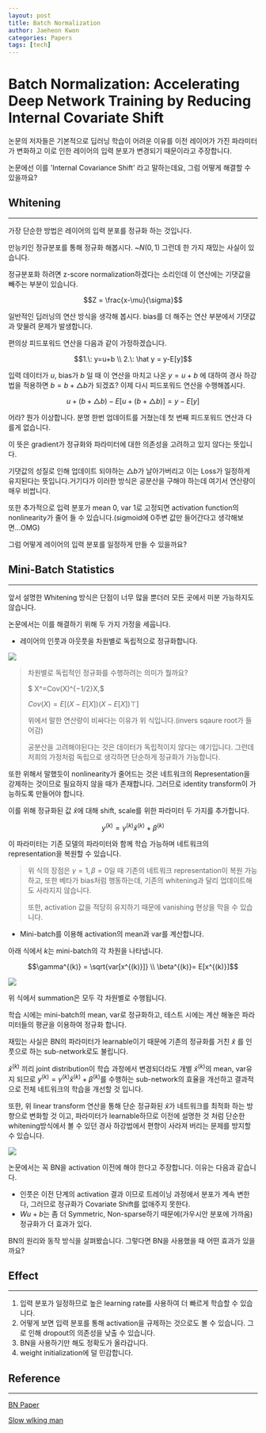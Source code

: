 ```yaml
---
layout: post
title: Batch Normalization
author: Jaeheon Kwon
categories: Papers
tags: [tech]
---
```


# Batch Normalization: Accelerating Deep Network Training by Reducing Internal Covariate Shift

논문의 저자들은 기본적으로 딥러닝 학습이 어려운 이유를 이전 레이어가 가진 파라미터가 변화하고 이로 인한 레이어의 입력 분포가 변경되기 때문이라고 주장합니다.

논문에선 이를 'Internal Covariance Shift' 라고 말하는데요, 그럼 어떻게 해결할 수 있을까요?



## Whitening

---

가장 단순한 방법은 레이어의 입력 분포를 정규화 하는 것입니다.

만능키인 정규분포를 통해 정규화 해봅시다. ~$N(0,1)$ 그런데 한 가지 재밌는 사실이 있습니다.

정규분포화 하려면 z-score normalization하겠다는 소리인데 이 연산에는 기댓값을 빼주는 부분이 있습니다. 

$$Z = \frac{x-\mu}{\sigma}$$

일반적인 딥러닝의 연산 방식을 생각해 봅시다. bias를 더 해주는 연산 부분에서 기댓값과 맞물려 문제가 발생합니다.

편의상 피드포워드 연산을 다음과 같이 가정하겠습니다.

 $$1.\: y=u+b \\ 2.\: \hat y = y-E[y]$$

입력 데이터가 $u$, bias가 $b$ 일 때 이 연산을 마치고 나온 $y=u+b$ 에 대하여 경사 하강법을 적용하면 $b=b+\triangle b$가 되겠죠? 이제 다시 피드포워드 연산을 수행해봅시다. 

$$u+(b+\triangle b) - E[u+(b+\triangle b)] = y-E[y]$$

어라? 뭔가 이상합니다. 분명 한번 업데이트를 거쳤는데 첫 번째 피드포워드 연산과 다를게 없습니다.

이 뜻은 gradient가 정규화와 파라미터에 대한 의존성을 고려하고 있지 않다는 뜻입니다.

기댓값의 성질로 인해 업데이트 되야하는 $\triangle b$가 날아가버리고 이는 Loss가 일정하게 유지된다는 뜻입니다.거기다가 이러한 방식은 공분산을 구해야 하는데 여기서 연산량이 매우 비쌉니다.

또한 추가적으로 입력 분포가 mean 0, var 1로 고정되면 activation function의 nonlinearity가 줄어 들 수 있습니다.(sigmoid에 0주변 값만 들어간다고 생각해보면...OMG)

그럼 어떻게 레이어의 입력 분포를 일정하게 만들 수 있을까요?



## Mini-Batch Statistics

---

앞서 설명한 Whitening 방식은 단점이 너무 많을 뿐더러 모든 곳에서 미분 가능하지도 않습니다. 

논문에서는 이를 해결하기 위해 두 가지 가정을 세웁니다.

- 레이어의 인풋과 아웃풋을 차원별로 독립적으로 정규화합니다.

<img src = "https://py-tonic.github.io/images/Batch_normalization/1.PNG">

> 차원별로 독립적인 정규화를 수행하려는 의미가 뭘까요?
>
> $ X^=Cov(X)^{−1/2}X,$<br>
>
> $Cov(X)=E[(X−E[X])(X−E[X])⊤]$<br>
>
> 위에서 말한 연산량이 비싸다는 이유가 위 식입니다.(invers sqaure root가 들어감)
>
> 공분산을 고려해야된다는 것은 데이터가 독립적이지 않다는 얘기입니다. 그런데 저희의 가정처럼 독립으로 생각하면 단순하게 정규화가 가능합니다.



또한 위해서 말했듯이 nonlinearity가 줄어드는 것은 네트워크의 Representation을 강제하는 것이므로 필요하지 않을 때가 존재합니다. 그러므로 identity transform이 가능하도록 만들어야 합니다.

이를 위해 정규화된 값 $\hat x$에 대해 shift, scale를 위한 파라미터 두 가지를 추가합니다.

$$y^{(k)} = \gamma^{(k)}\hat x^{(k)} + \beta^{(k)}$$

이 파라미터는 기존 모델의 파라미터와 함께 학습 가능하며 네트워크의 representation을 복원할 수 있습니다.

> 위 식의 장점은 $\gamma=1, \beta=0$일 때 기존의 네트워크 representation이 복원 가능하고, 또한 베타가 bias처럼 행동하는데, 기존의 whitening과 달리 업데이트해도 사라지지 않습니다.
>
> 또한, activation 값을 적당히 유지하기 때문에 vanishing 현상을 막을 수 있습니다.



- Mini-batch를 이용해 activation의 mean과 var를 계산합니다.

아래 식에서 $k$는 mini-batch의 각 차원을 나타냅니다.

$$\gamma^{(k)} = \sqrt{var[x^{(k)}]} \\ \beta^{(k)}= E[x^{(k)}]$$



<img src = "https://py-tonic.github.io/images/Batch_normalization/3.PNG">

위 식에서 summation은 모두 각 차원별로 수행됩니다.

학습 시에는 mini-batch의 mean, var로 정규화하고, 테스트 시에는 계산 해놓은 파라미터들의 평균을 이용하여 정규화 합니다.

재밌는 사실은 BN의 파라미터가 learnable이기 때문에 기존의 정규화를 거친 $\hat x$ 를 인풋으로 하는 sub-network로도 불립니다.

$\hat x^{(k)}$ 끼리 joint distribution이 학습 과정에서 변경되더라도 개별 $\hat x^{(k)}$의 mean, var유지 되므로 $y^{(k)} = \gamma^{(k)}\hat x^{(k)} + \beta^{(k)}$를 수행하는 sub-network의 효율을 개선하고 결과적으로 전체 네트워크의 학습을 개선할 것 입니다. 

또한, 위 linear transform 연산을 통해 단순 정규화된 $\hat x$가 네트워크를 최적화 하는 방향으로 변화할 것 이고, 파라미터가 learnable하므로 이전에 설명한 것 처럼 단순한 whitening방식에서 볼 수 있던 경사 하강법에서 편향이 사라져 버리는 문제를 방지할 수 있습니다.

<img src = "https://py-tonic.github.io/images/Batch_normalization/6.png">



논문에서는 꼭 BN을 activation 이전에 해야 한다고 주장합니다. 이유는 다음과 같습니다.

- 인풋은 이전 단계의 activation 결과 이므로 트레이닝 과정에서 분포가 계속 변한다, 그러므로 정규화가 Covariate Shift를 없애주지 못한다.
- $Wu+b$는 좀 더 Symmetric, Non-sparse하기 때문에(가우시안 분포에 가까움) 정규화가 더 효과가 있다.

BN의 원리와 동작 방식을 살펴봤습니다. 그렇다면 BN을 사용했을 때 어떤 효과가 있을까요?



## Effect

---

1. 입력 분포가 일정하므로 높은 learning rate를 사용하여 더 빠르게 학습할 수 있습니다.
2. 어떻게 보면 입력 분포를 통해 activation을 규제하는 것으로도 볼 수 있습니다. 그로 인해 dropout의 의존성을 낮출 수 있습니다.
3. BN을 사용하기만 해도 정확도가 올라갑니다.
4. weight initialization에 덜 민감합니다.



## Reference

---

[BN Paper](https://arxiv.org/pdf/1502.03167.pdf)

[Slow wlking man]([https://goodjian.tistory.com/entry/%EB%B0%B0%EC%B9%98-%EC%A0%95%EA%B7%9C%ED%99%94-%EB%85%BC%EB%AC%B8-%EB%A6%AC%EB%B7%B0-Batch-normalization](https://goodjian.tistory.com/entry/배치-정규화-논문-리뷰-Batch-normalization))
